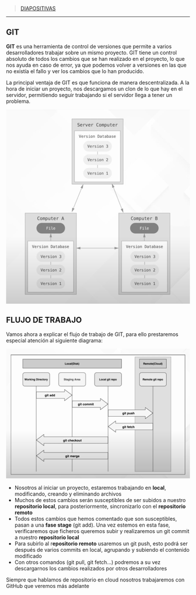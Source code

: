 >[DIAPOSITIVAS](S3-recursos/introduccion-git.pdf)

---

## GIT

**GIT** es una herramienta de control de versiones que permite a varios desarrolladores trabajar sobre un mismo proyecto. GIT tiene un control absoluto de todos los cambios que se han realizado en el proyecto, lo que nos ayuda en caso de error, ya que podemos volver a versiones en las que no existía el fallo y ver los cambios que lo han producido.

La principal ventaja de GIT es que funciona de manera descentralizada. A la hora de iniciar un proyecto, nos descargamos un clon de lo que hay en el servidor, permitiendo seguir trabajando si el servidor llega a tener un problema.

![introduccion-git](S3-recursos/img/0-introduccion-git.png)

## FLUJO DE TRABAJO

Vamos ahora a explicar el flujo de trabajo de GIT, para ello prestaremos especial atención al siguiente diagrama:

![flujo-git](S3-recursos/img/1-flujo-git.png)

- Nosotros al iniciar un proyecto, estaremos trabajando en **local**, modificando, creando y eliminando archivos
- Muchos de estos cambios serán susceptibles de ser subidos a nuestro **repositorio local**, para posteriormente, sincronizarlo con el **repositorio remoto**
- Todos estos cambios que hemos comentado que son susceptibles, pasan a una **fase stage** (git add). Una vez estemos en esta fase, verificaremos que ficheros queremos subir y realizaremos un git commit a nuestro **repositorio local**
- Para subirlo al r**epositorio remoto** usaremos un git push, esto podrá ser después de varios commits en local, agrupando y subiendo el contenido modificado
- Con otros comandos (git pull, git fetch…) podremos a su vez descargarnos los cambios realizados por otros desarrolladores

Siempre que hablamos de repositorio en cloud nosotros trabajaremos con GitHub que veremos más adelante
